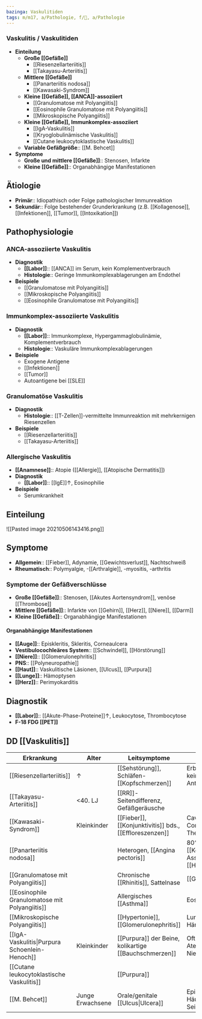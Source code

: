 ```yaml
---
bazinga: Vaskulitiden
tags: m/m17, a/Pathologie, f/💉, a/Pathologie
---
```

### Vaskulitis / Vaskulitiden
- **Einteilung**
	- **Große [[Gefäße]]**
		- [[Riesenzellarteriitis]]
		- [[Takayasu-Arteriitis]]
	- **Mittlere [[Gefäße]]**
		- [[Panarteriitis nodosa]]
		- [[Kawasaki-Syndrom]]
	- **Kleine [[Gefäße]], [[ANCA]]-assoziiert**
		- [[Granulomatose mit Polyangiitis]]
		- [[Eosinophile Granulomatose mit Polyangiitis]]
		- [[Mikroskopische Polyangiitis]]
	- **Kleine [[Gefäße]], Immunkomplex-assoziiert**
		- [[IgA-Vaskulitis]]
		- [[Kryoglobulinämische Vaskulitis]]
		- [[Cutane leukocytoklastische Vaskulitis]]
	- **Variable Gefäßgröße**:: [[M. Behcet]]
- **Symptome**
	- **Große und mittlere [[Gefäße]]**:: Stenosen, Infarkte
	- **Kleine [[Gefäße]]**:: Organabhängige Manifestationen


## Ätiologie
- **Primär**:: Idiopathisch oder Folge pathologischer Immunreaktion
- **Sekundär**:: Folge bestehender Grunderkrankung (z.B. [[Kollagenose]], [[Infektionen]], [[Tumor]], [[Intoxikation]])

## Pathophysiologie
### ANCA-assoziierte Vaskulitis
- **Diagnostik**
	- **[[Labor]]**:: [[ANCA]] im Serum, kein Komplementverbrauch
	- **Histologie**:: Geringe Immunkomplexablagerungen am Endothel
- **Beispiele**
	- [[Granulomatose mit Polyangiitis]]
	- [[Mikroskopische Polyangiitis]]
	- [[Eosinophile Granulomatose mit Polyangiitis]]
### Immunkomplex-assoziierte Vaskulitis
- **Diagnostik**
	- **[[Labor]]**:: Immunkomplexe, Hypergammaglobulinämie, Komplementverbrauch
	- **Histologie**:: Vaskuläre Immunkomplexablagerungen
- **Beispiele**
	- Exogene Antigene
	- [[Infektionen]]
	- [[Tumor]]
	- Autoantigene bei [[SLE]]
### Granulomatöse Vaskulitis
- **Diagnostik**
	- **Histologie**:: [[T-Zellen]]-vermittelte Immunreaktion mit mehrkernigen Riesenzellen
- **Beispiele**
	- [[Riesenzellarteriitis]]
	- [[Takayasu-Arteriitis]]
### Allergische Vaskulitis
- **[[Anamnese]]**:: Atopie ([[Allergie]], [[Atopische Dermatitis]])
- **Diagnostik**
	- **[[Labor]]**:: [[IgE]]↑, Eosinophilie
- **Beispiele**
	- Serumkrankheit

## Einteilung
![[Pasted image 20210506143416.png]]

## Symptome
- **Allgemein**:: [[Fieber]], Adynamie, [[Gewichtsverlust]], Nachtschweiß
- **Rheumatisch**:: Polymyalgie, -[[Arthralgie]], -myositis, -arthritis

### Symptome der Gefäßverschlüsse
- **Große [[Gefäße]]**:: Stenosen, [[Akutes Aortensyndrom]], venöse [[Thrombose]]
- **Mittlere [[Gefäße]]**:: Infarkte von [[Gehirn]], [[Herz]], [[Niere]], [[Darm]]
- **Kleine [[Gefäße]]**:: Organabhängige Manifestationen
#### Organabhängige Manifestationen
- **[[Auge]]**:: Episkleritis, Skleritis, Corneaulcera
- **Vestibulocochleäres System**:: [[Schwindel]], [[Hörstörung]]
- **[[Niere]]**:: [[Glomerulonephritis]]
- **PNS**:: [[Polyneuropathie]]
- **[[Haut]]**:: Vaskulitische Läsionen, [[Ulcus]], [[Purpura]]
- **[[Lunge]]**:: Hämoptysen
- **[[Herz]]**:: Perimyokarditis

## Diagnostik
- **[[Labor]]**:: [[Akute-Phase-Proteine]]↑, Leukocytose, Thrombocytose
- **F-18 FDG [[PET]]**

## DD [[Vaskulitis]]
| Erkrankung                                     | Alter            | Leitsymptome                                            | Besonderheit                                       |
| ---------------------------------------------- | ---------------- | ------------------------------------------------------- | -------------------------------------------------- |
| [[Riesenzellarteriitis]]                       | ↑                | [[Sehstörung]], Schläfen-[[Kopfschmerzen]]                        | Erblindungsgefahr, keine [[Auto-Antikörper]]       |
| [[Takayasu-Arteriitis]]                        | <40. LJ          | [[RR]]-Seitendifferenz, Gefäßgeräusche                      |                                                    |
| [[Kawasaki-Syndrom]]                           | Kleinkinder      | [[Fieber]], [[Konjunktivitis]] bds., [[Effloreszenzen]] | Cave: Coronaraneurysma; Therapie: ASS              |
| [[Panarteriitis nodosa]]                       |                  | Heterogen, [[Angina pectoris]]                          | 80% [[Koronararterien]]; Assoziation [[Hepatitis]] |
| [[Granulomatose mit Polyangiitis]]             |                  | Chronische [[Rhinitis]], Sattelnase                         | [[Glomerulonephritis]]                             |
| [[Eosinophile Granulomatose mit Polyangiitis]] |                  | Allergisches [[Asthma]]                                     | Eosinophilie                                       |
| [[Mikroskopische Polyangiitis]]                |                  | [[Hypertonie]], [[Glomerulonephritis]]                      | Lungenbeteiligung, Hämoptysen                      |
| [[IgA-Vaskulitis\|Purpura Schoenlein-Henoch]]  | Kleinkinder      | [[Purpura]] der Beine, kolikartige [[Bauchschmerzen]]           | Oft Z.n. Atemwegsinfekt; Nierenbeteiligung         |
| [[Cutane leukocytoklastische Vaskulitis]]      |                  | [[Purpura]]                                                 |                                                    |
| [[M. Behcet]]                                  | Junge Erwachsene | Orale/genitale [[Ulcus\|Ulcera]]                                   | Epidemiologie: Häufung entlang Seidenstraße                                                   |
